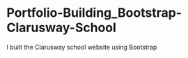 # Portfolio-Building_Bootstrap-Clarusway-School
I built the Clarusway school website using Bootstrap
